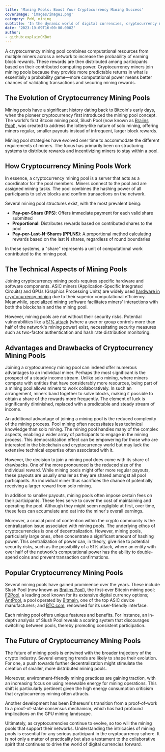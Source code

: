 ```yaml
---
title: 'Mining Pools: Boost Your Cryptocurrency Mining Success'
coverImage: 'images/image1.png'
category: PoW, mining
subtitle: 'In the dynamic world of digital currencies, cryptocurrency mining pools have become a fundamental strategy for miners seeking consistent returns.'
date: '2023-10-09T16:00:00.000Z'
author: 
- github:explainCKBot
---
```



A cryptocurrency mining pool combines computational resources from multiple miners across a network to increase the probability of earning block rewards. These rewards are then distributed among participants based on their contributed computing power. Cryptocurrency miners join mining pools because they provide more predictable returns in what is essentially a probability game—more computational power means better chances of validating transactions and securing mining rewards.


## The Evolution of Cryptocurrency Mining Pools

Mining pools have a significant history dating back to Bitcoin's early days, when the pioneer cryptocurrency first introduced the mining pool concept. The world's first Bitcoin mining pool, Slush Pool (now known as [Braiins Pool](https://braiins.com/pool)), was created to address the lottery-like nature of solo mining, offering miners regular, smaller payouts instead of infrequent, larger block rewards.

Mining pool strategies have evolved over time to accommodate the different requirements of miners. The focus has primarily been on structuring systems to distribute rewards and incentivizing miners to stay within a pool.


## How Cryptocurrency Mining Pools Work

In essence, a cryptocurrency mining pool is a server that acts as a coordinator for the pool members. Miners connect to the pool and are assigned mining tasks. The pool combines the hashing power of all participants to solve blocks and confirm transactions on the network.

Several mining pool structures exist, with the most prevalent being:

- **Pay-per-Share (PPS)**: Offers immediate payment for each valid share submitted
- **Proportional**: Distributes rewards based on contributed shares to the pool
- **Pay-per-Last-N-Shares (PPLNS)**: A proportional method calculating rewards based on the last N shares, regardless of round boundaries

In these systems, a "share" represents a unit of computational work contributed to the mining pool. 


## The Technical Aspects of Mining Pools

Joining cryptocurrency mining pools requires specific hardware and software components. ASIC miners (Application-Specific Integrated Circuits) and GPUs (Graphics Processing Units) are widely used [hardware in cryptocurrency mining](https://www.nervos.org/knowledge-base/crypto_mining_hardware_(explainCKBot)) due to their superior computational efficiency. Meanwhile, specialized mining software facilitates miners' interactions with both the blockchain and the mining pool.

However, mining pools are not without their security risks. Potential vulnerabilities like a [51% attack](https://www.nervos.org/knowledge-base/what_is_51_attack) (where a user or group controls more than half of the network's mining power) exist, necessitating security measures such as two-factor authentication and hash rate distribution monitoring.


## Advantages and Drawbacks of Cryptocurrency Mining Pools

Joining a cryptocurrency mining pool can indeed offer numerous advantages to an individual miner. Perhaps the most significant is the prospect of a steady income stream. Unlike solo mining, where miners compete with entities that have considerably more resources, being part of a mining pool allows miners to work collaboratively. In such an arrangement, miners band together to solve blocks, making it possible to obtain a share of the rewards more frequently. The element of luck is significantly diminished, replaced with a predictable and steady stream of income.

An additional advantage of joining a mining pool is the reduced complexity of the mining process. Pool mining often necessitates less technical knowledge than solo mining. The mining pool handles many of the complex aspects, enabling a wider array of participants to engage in the mining process. This democratization effect can be empowering for those who are interested in the blockchain and cryptocurrency world but may lack the extensive technical expertise often associated with it.

However, the decision to join a mining pool does come with its share of drawbacks. One of the more pronounced is the reduced size of the individual reward. While mining pools might offer more regular payouts, these payouts are usually smaller as they are shared amongst all pool participants. An individual miner thus sacrifices the chance of potentially receiving a larger reward from solo mining.

In addition to smaller payouts, mining pools often impose certain fees on their participants. These fees serve to cover the cost of maintaining and operating the pool. Although they might seem negligible at first, over time, these fees can accumulate and eat into the miner's overall earnings.

Moreover, a crucial point of contention within the crypto community is the centralization issue associated with mining pools. The underlying ethos of cryptocurrencies is one of decentralization. However, mining pools, particularly large ones, often concentrate a significant amount of hashing power. This centralization of power can, in theory, give rise to potential security risks, such as the possibility of a 51% attack, where an entity with over half of the network's computational power has the ability to double-spend coins and prevent transaction confirmations.


## Popular Cryptocurrency Mining Pools

Several mining pools have gained prominence over the years. These include Slush Pool (now known as [Braiins Pool](https://braiins.com/pool)), the first-ever Bitcoin mining pool; [F2Pool](https://www.f2pool.com/), a leading pool known for its extensive digital currency options; [AntPool](https://www.antpool.com/home), a pool operated by [Bitmain](https://www.bitmain.com/), one of the top ASIC device manufacturers; and [BTC.com](https://www.btc.com), renowned for its user-friendly interface.

Each mining pool offers unique features and benefits. For instance, an in-depth analysis of Slush Pool reveals a scoring system that discourages switching between pools, thereby promoting consistent participation.


## The Future of Cryptocurrency Mining Pools

The future of mining pools is entwined with the broader trajectory of the crypto industry. Several emerging trends are likely to shape their evolution. For one, a push towards further decentralization might stimulate the creation of smaller, more distributed mining pools.

Moreover, environment-friendly mining practices are gaining traction, with an increasing focus on using renewable energy for mining operations. This shift is particularly pertinent given the high energy consumption criticism that cryptocurrency mining often attracts.

Another development has been Ethereum's transition from a proof-of-work to a proof-of-stake consensus mechanism, which has had profound implications on the GPU mining landscape.

Ultimately, as cryptocurrencies continue to evolve, so too will the mining pools that support their networks. Understanding the intricacies of mining pools is essential for any serious participant in the cryptocurrency sphere. It is not only a matter of practicality but also a testament to the collaborative spirit that continues to drive the world of digital currencies forward.
